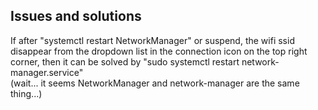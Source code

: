 Issues and solutions
------------------------------------------

If after "systemctl restart NetworkManager" or suspend, the wifi ssid disappear from the dropdown list in the connection icon on the top right corner,
then it can be solved by "sudo systemctl restart network-manager.service"  
(wait... it seems NetworkManager and network-manager are the same thing...)
